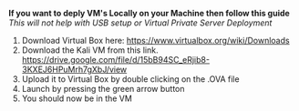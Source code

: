 **If you want to deply VM's Locally on your Machine then follow this guide**
*This will not help with USB setup or Virtual Private Server Deployment*

1. Download Virtual Box here: https://www.virtualbox.org/wiki/Downloads
2. Download the Kali VM from this link. https://drive.google.com/file/d/15bB94SC_eRjib8-3KXEJ6HPuMrh7gXbJ/view
3. Upload it to Virtual Box by double clicking on the .OVA file
4. Launch by pressing the green arrow button
5. You should now be in the VM
